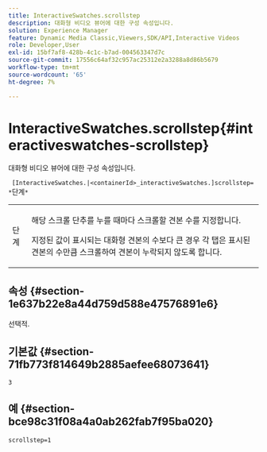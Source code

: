 ```yaml
---
title: InteractiveSwatches.scrollstep
description: 대화형 비디오 뷰어에 대한 구성 속성입니다.
solution: Experience Manager
feature: Dynamic Media Classic,Viewers,SDK/API,Interactive Videos
role: Developer,User
exl-id: 15bf7af8-428b-4c1c-b7ad-004563347d7c
source-git-commit: 17556c64af32c957ac25312e2a3288a8d86b5679
workflow-type: tm+mt
source-wordcount: '65'
ht-degree: 7%

---
```


# InteractiveSwatches.scrollstep{#interactiveswatches-scrollstep}

대화형 비디오 뷰어에 대한 구성 속성입니다.

` [InteractiveSwatches.|<containerId>_interactiveSwatches.]scrollstep= *`단계`*`

<table id="table_441553CD34C94A58A9D7CBF772DEDDB6"> 
 <tbody> 
  <tr> 
   <td colname="col1"> <p> <span class="codeph"><span class="varname"> 단계</span></span> </p> </td> 
   <td colname="col2"> <p>해당 스크롤 단추를 누를 때마다 스크롤할 견본 수를 지정합니다. </p> <p>지정된 값이 표시되는 대화형 견본의 수보다 큰 경우 각 탭은 표시된 견본의 수만큼 스크롤하여 견본이 누락되지 않도록 합니다. </p> </td> 
  </tr> 
 </tbody> 
</table>

## 속성 {#section-1e637b22e8a44d759d588e47576891e6}

선택적.

## 기본값 {#section-71fb773f814649b2885aefee68073641}

`3`

## 예 {#section-bce98c31f08a4a0ab262fab7f95ba020}

```
scrollstep=1
```
